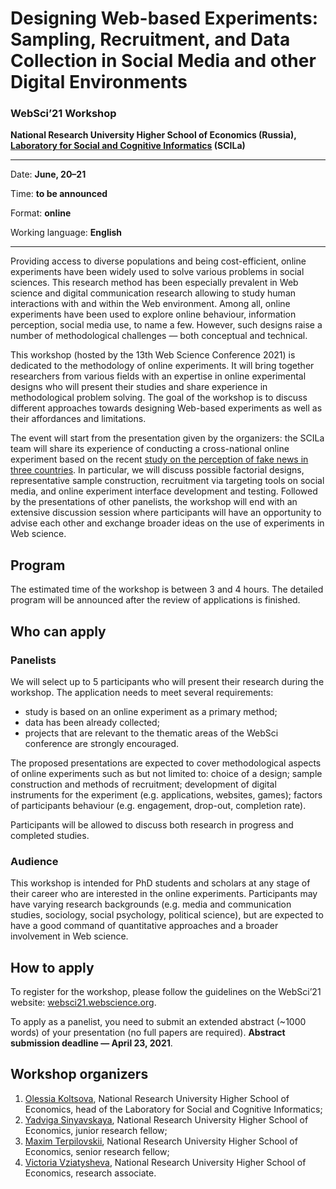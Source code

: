 # Designing Web-based Experiments: Sampling, Recruitment, and Data Collection in Social Media and other Digital Environments

### __WebSci’21 Workshop__

__National Research University Higher School of Economics (Russia),
[Laboratory for Social and Cognitive Informatics](https://scila.hse.ru/en/) (SCILa)__

---

Date: __June, 20–21__

Time: __to be announced__

Format: __online__

Working language: __English__

---

Providing access to diverse populations and being cost-efficient,
online experiments have been widely used to solve various problems
in social sciences. This research method has been especially
prevalent in Web science and digital communication research allowing
to study human interactions with and within the Web environment.
Among all, online experiments have been used to explore online
behaviour, information perception, social media use, to name a few.
However, such designs raise a number of methodological challenges —
both conceptual and technical.

This workshop (hosted by the 13th Web Science Conference 2021) is
dedicated to the methodology of online experiments. It will bring
together researchers from various fields with an expertise in online
experimental designs who will present their studies and share
experience in methodological problem solving. The goal of the
workshop is to discuss different approaches towards designing
Web-based experiments as well as their affordances and limitations.

The event will start from the presentation given by the
organizers: the SCILa team will share its experience of
conducting a cross-national online experiment based on the
recent [study on the perception of fake news in three countries](https://scila.hse.ru/en/fakenews).
In particular, we will discuss possible factorial designs,
representative sample construction, recruitment via targeting
tools on social media, and online experiment interface
development and testing. Followed by the presentations of other
panelists, the workshop will end with an extensive discussion
session where participants will have an opportunity to advise
each other and exchange broader ideas on the use of experiments
in Web science.

## Program

The estimated time of the workshop is between 3 and 4 hours. The
detailed program will be announced after the review of
applications is finished.

## Who can apply

### Panelists

We will select up to 5 participants who will present their
research during the workshop. The application needs to meet
several requirements:

- study is based on an online experiment as a primary method;
- data has been already collected;
- projects that are relevant to the thematic areas of the WebSci conference are strongly encouraged.

The proposed presentations are expected to cover methodological
aspects of online experiments such as but not limited to: choice
of a design; sample construction and methods of recruitment;
development of digital instruments for the experiment (e.g.
applications, websites, games); factors of participants
behaviour (e.g. engagement, drop-out, completion rate).

Participants will be allowed to discuss both research in
progress and completed studies.

### Audience

This workshop is intended for PhD students and scholars at any
stage of their career who are interested in the online
experiments. Participants may have varying research backgrounds
(e.g. media and communication studies, sociology, social
psychology, political science), but are expected to have a good
command of quantitative approaches and a broader involvement in
Web science. 

## How to apply

To register for the workshop, please follow the guidelines on
the WebSci’21 website: [websci21.webscience.org](https://websci21.webscience.org).

To apply as a panelist, you need to submit an extended abstract
(~1000 words) of your presentation (no full papers are
required). __Abstract submission deadline &mdash; April 23, 2021__.

## Workshop organizers

1. [Olessia Koltsova](https://www.hse.ru/en/org/persons/202747), National Research University Higher School of Economics, head of the Laboratory for Social and Cognitive Informatics;
2. [Yadviga Sinyavskaya](https://www.hse.ru/org/persons/130071048), National Research University Higher School of Economics, junior research fellow;
3. [Maxim Terpilovskii](https://www.hse.ru/staff/mterpilowski), National Research University Higher School of Economics, senior research fellow;
4. [Victoria Vziatysheva](https://www.hse.ru/org/persons/254307803), National Research University Higher School of Economics, research associate.
